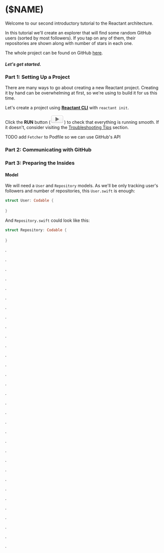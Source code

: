 <!-- URLs -->
[reactant-explorer]: https://github.com/MatyasKriz/reactant-explorer
[reactant-CLI]: https://github.com/Brightify/ReactantCLI

<!-- relative paths -->
[table-view]: ../../parts/tableview.md
[troubleshooting]: ../../getting-started/troubleshooting.md

# ($NAME)
Welcome to our second introductory tutorial to the Reactant architecture.

In this tutorial we'll create an explorer that will find some random GitHub users (sorted by most followers). If you tap on any of them, their repositories are shown along with number of stars in each one.

The whole project can be found on GitHub [here][reactant-explorer].

##### Let's get started.

### Part 1: Setting Up a Project
There are many ways to go about creating a new Reactant project. Creating it by hand can be overwhelming at first, so we're using  to build it for us this time.

Let's create a project using [**Reactant CLI**][reactant-CLI] with `reactant init`.

Click the **RUN** button (![-RUN BUTTON-](../RunButton.png)) to check that everything is running smooth. If it doesn't, consider visiting the [Troubleshooting Tips][troubleshooting] section.

TODO add `Fetcher` to Podfile so we can use GitHub's API

### Part 2: Communicating with GitHub


### Part 3: Preparing the Insides
#### Model
We will need a `User` and `Repository` models. As we'll be only tracking user's followers and number of repositories, this `User.swift` is enough:
```swift
struct User: Codable {

}
```

And `Repository.swift` could look like this:
```swift
struct Repository: Codable {

}
```

.

.

.

.

.

.

.

.

.

.

.

.

.

.

.

.

.

.

.

.

.

.

.

.

.

.

.

.

.

.

.

.
